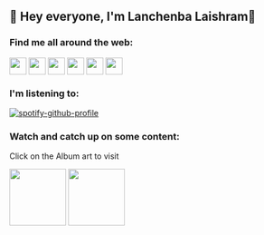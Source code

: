 ## 👋 Hey everyone, I'm Lanchenba Laishram👋 


### Find me all around the web:

<p align="left">
<a href="https://www.linkedin.com/in/lanchenba-laishram-721306256/" target="blank"><img align="center" src="https://github.com/mishmanners/MishManners/blob/master/socials/transparent-Linkedin-logo-icon.png" alt="" height="30" /></a>
<a href="http://instagram.com/lanchenbalaishra" target="blank"><img align="center" src="https://github.com/mishmanners/MishManners/blob/master/socials/instagram.png" alt="" height="30" /></a>
<a href="http://youtube.com/c/LANCHENBALAISHRAM" target="blank"><img align="center" src="https://github.com/mishmanners/MishManners/blob/master/socials/youtube.png" alt="" height="30" /></a>
<a href="https://open.spotify.com/artist/5gKwEow09zBIjhvnRhG0mV?si=X9zXQEAbS1uims3AYnMZnw" target="blank"><img align="center" src="https://www.freepnglogos.com/uploads/spotify-logo-png/image-gallery-spotify-logo-21.png" alt="" height="30" /></a>
<a href="https://music.apple.com/in/artist/lanchenba-laishram/1538865891" target="blank"><img align="center" src="https://www.freepnglogos.com/uploads/apple-music-logo-circle-png-28.png" alt="" height="30" /></a>
<a href="https://www.google.com/search?q=lanchenba+laishram" target="blank"><img align="center" src="https://www.freepnglogos.com/uploads/google-chrome-png-logo/google-chrome-logo-png-0.png" alt="" height="30" /></a>
</p>


### I'm listening to:
[![spotify-github-profile](https://spotify-github-profile.vercel.app/api/view?uid=b1tms7edkyismu2l3f7l4l5zd&cover_image=true&theme=default&show_offline=false&background_color=121212)](https://github.com/kittinan/spotify-github-profile)

### Watch and catch up on some content:
<p> Click on the Album art to visit </p>
 <a href="https://youtu.be/BzhI1ONK9NY"><img src="https://source.boomplaymusic.com/group10/M00/06/26/b00d23eecfd04b50a0e19bd375bfbda3_464_464.webp" width="100" height="100"></a>
 <a href="https://youtube.com/playlist?list=PLbWL9o7Jxxsl6n6pq7xh5u8Uy6fk2cfmo"><img src="https://is2-ssl.mzstatic.com/image/thumb/Music125/v4/05/fc/c6/05fcc679-1e1d-6b15-2370-f0168d310158/artwork.jpg/400x400cc.jpg" width="100" height="100"></a>



